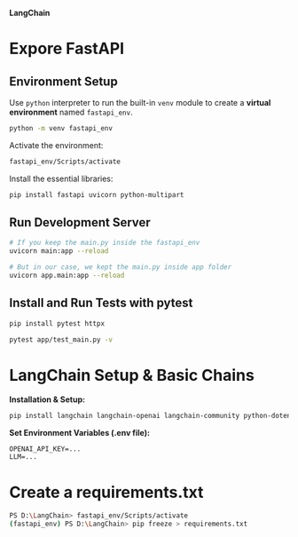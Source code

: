 **LangChain**

# Expore FastAPI

## Environment Setup

Use `python` interpreter to run the built-in `venv` module to create a **virtual
environment** named `fastapi_env`.

```sh
python -m venv fastapi_env
```

Activate the environment:

```sh
fastapi_env/Scripts/activate
```

Install the essential libraries:

```sh
pip install fastapi uvicorn python-multipart
```

## Run Development Server

```sh
# If you keep the main.py inside the fastapi_env
uvicorn main:app --reload

# But in our case, we kept the main.py inside app folder
uvicorn app.main:app --reload
```

## Install and Run Tests with pytest

```sh
pip install pytest httpx
```

```sh
pytest app/test_main.py -v
```

# LangChain Setup & Basic Chains

**Installation & Setup:**

```sh
pip install langchain langchain-openai langchain-community python-dotenv
```

**Set Environment Variables (.env file):**

```
OPENAI_API_KEY=...
LLM=...
```

# Create a requirements.txt

```sh
PS D:\LangChain> fastapi_env/Scripts/activate
(fastapi_env) PS D:\LangChain> pip freeze > requirements.txt
```
